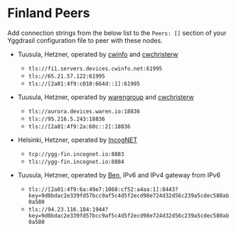 # Finland Peers

Add connection strings from the below list to the `Peers: []` section of your
Yggdrasil configuration file to peer with these nodes.

* Tuusula, Hetzner, operated by [cwinfo](https://cwinfo.net) and [cwchristerw](https://christerwaren.fi)
  * `tls://fi1.servers.devices.cwinfo.net:61995`
  * `tls://65.21.57.122:61995`
  * `tls://[2a01:4f9:c010:664d::1]:61995`

* Tuusula, Hetzner, operated by [warengroup](https://waren.io) and [cwchristerw](https://christerwaren.fi)
  * `tls://aurora.devices.waren.io:18836`
  * `tls://95.216.5.243:18836`
  * `tls://[2a01:4f9:2a:60c::2]:18836`

* Helsinki, Hetzner, operated by [IncogNET](https://incognet.io)
  * `tcp://ygg-fin.incognet.io:8883`
  * `tls://ygg-fin.incognet.io:8884`

* Tuusula, Hetzner, operated by [Ben](https://t.me/msk799rus), IPv6 and IPv4 gateway from IPv6
  * `tls://[2a01:4f9:6a:49e7:1068:cf52:a4aa:1]:8443?key=9d0bdac2e339fd57bcc9af5c4d5f2ecd98e724d32d56c239a5cdec580ab0a580`
  * `tls://94.23.116.184:1944?key=9d0bdac2e339fd57bcc9af5c4d5f2ecd98e724d32d56c239a5cdec580ab0a580`
